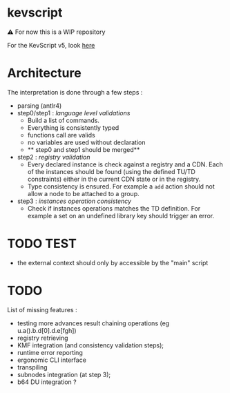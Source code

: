# kevscript
:warning: For now this is a WIP repository  

For the KevScript v5, look [here](https://github.com/dukeboard/kevoree/tree/master/kevoree-core/org.kevoree.kevscript)

# Architecture
The interpretation is done through a few steps :
 * parsing (antlr4)
 * step0/step1 : *language level validations*
   * Build a list of commands.
   * Everything is consistently typed
   * functions call are valids
   * no variables are used without declaration
   * ** step0 and step1 should be merged**
 * step2 : *registry validation*
   * Every declared instance is check against a registry and a CDN. Each of the instances should be found (using the defined TU/TD constraints) either in the current CDN state or in the registry.
   * Type consistency is ensured. For example a `add` action should not allow a node to be attached to a group.
 * step3 : *instances operation consistency*
   * Check if instances operations matches the TD definition. For example a set on an undefined library key should trigger an error.

# TODO TEST
 * the external context should only by accessible by the "main" script

# TODO
List of missing features :
 * testing more advances result chaining operations (eg u.a().b.d[0].d.e[fgh])
 * registry retrieving
 * KMF integration (and consistency validation steps);
 * runtime error reporting
 * ergonomic CLI interface
 * transpiling
 * subnodes integration (at step 3);
 * b64 DU integration ?